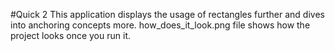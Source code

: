 #Quick 2
This application displays the usage of rectangles further and dives into anchoring concepts more. 
how_does_it_look.png file shows how the project looks once you run it.
